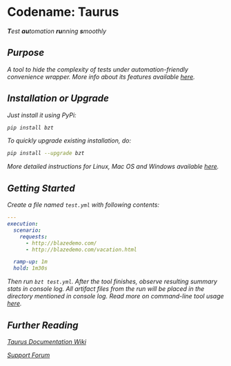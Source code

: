 # Codename: Taurus

<i><b>T</b>est <b>au</b>tomation <b>ru</b>nning <b>s</b>moothly

## Purpose
A tool to hide the complexity of tests under automation-friendly convenience wrapper. More info about its features available [here](https://github.com/Blazemeter/taurus/wiki/Features).

## Installation or Upgrade

Just install it using PyPi:

```bash
pip install bzt
```

To quickly upgrade existing installation, do:

```bash
pip install --upgrade bzt
```

More detailed instructions for Linux, Mac OS and Windows available [here](https://github.com/Blazemeter/taurus/wiki/Installation).

## Getting Started

Create a file named `test.yml` with following contents:

```yaml
---
execution:
  scenario:
    requests:
      - http://blazedemo.com/
      - http://blazedemo.com/vacation.html

  ramp-up: 1m
  hold: 1m30s
```

Then run `bzt test.yml`. After the tool finishes,
observe resulting summary stats in console log. All artifact files from the run
will be placed in the directory mentioned in console log. Read more on command-line tool usage [here](https://github.com/Blazemeter/taurus/wiki/CommandLine).



## Further Reading

[Taurus Documentation Wiki](https://github.com/Blazemeter/taurus/wiki)

[Support Forum](https://groups.google.com/forum/#!forum/codename-taurus)